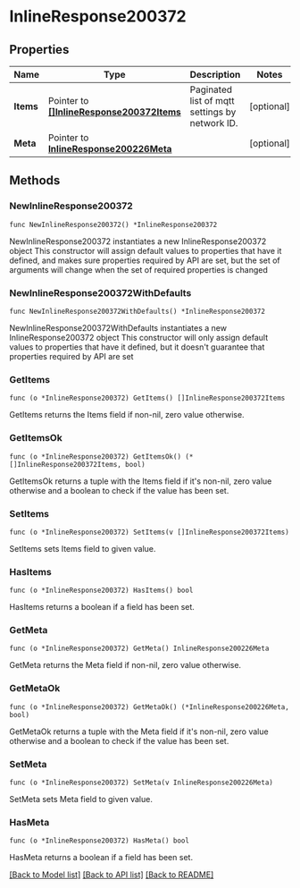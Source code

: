 # InlineResponse200372

## Properties

Name | Type | Description | Notes
------------ | ------------- | ------------- | -------------
**Items** | Pointer to [**[]InlineResponse200372Items**](InlineResponse200372Items.md) | Paginated list of mqtt settings by network ID. | [optional] 
**Meta** | Pointer to [**InlineResponse200226Meta**](InlineResponse200226Meta.md) |  | [optional] 

## Methods

### NewInlineResponse200372

`func NewInlineResponse200372() *InlineResponse200372`

NewInlineResponse200372 instantiates a new InlineResponse200372 object
This constructor will assign default values to properties that have it defined,
and makes sure properties required by API are set, but the set of arguments
will change when the set of required properties is changed

### NewInlineResponse200372WithDefaults

`func NewInlineResponse200372WithDefaults() *InlineResponse200372`

NewInlineResponse200372WithDefaults instantiates a new InlineResponse200372 object
This constructor will only assign default values to properties that have it defined,
but it doesn't guarantee that properties required by API are set

### GetItems

`func (o *InlineResponse200372) GetItems() []InlineResponse200372Items`

GetItems returns the Items field if non-nil, zero value otherwise.

### GetItemsOk

`func (o *InlineResponse200372) GetItemsOk() (*[]InlineResponse200372Items, bool)`

GetItemsOk returns a tuple with the Items field if it's non-nil, zero value otherwise
and a boolean to check if the value has been set.

### SetItems

`func (o *InlineResponse200372) SetItems(v []InlineResponse200372Items)`

SetItems sets Items field to given value.

### HasItems

`func (o *InlineResponse200372) HasItems() bool`

HasItems returns a boolean if a field has been set.

### GetMeta

`func (o *InlineResponse200372) GetMeta() InlineResponse200226Meta`

GetMeta returns the Meta field if non-nil, zero value otherwise.

### GetMetaOk

`func (o *InlineResponse200372) GetMetaOk() (*InlineResponse200226Meta, bool)`

GetMetaOk returns a tuple with the Meta field if it's non-nil, zero value otherwise
and a boolean to check if the value has been set.

### SetMeta

`func (o *InlineResponse200372) SetMeta(v InlineResponse200226Meta)`

SetMeta sets Meta field to given value.

### HasMeta

`func (o *InlineResponse200372) HasMeta() bool`

HasMeta returns a boolean if a field has been set.


[[Back to Model list]](../README.md#documentation-for-models) [[Back to API list]](../README.md#documentation-for-api-endpoints) [[Back to README]](../README.md)


